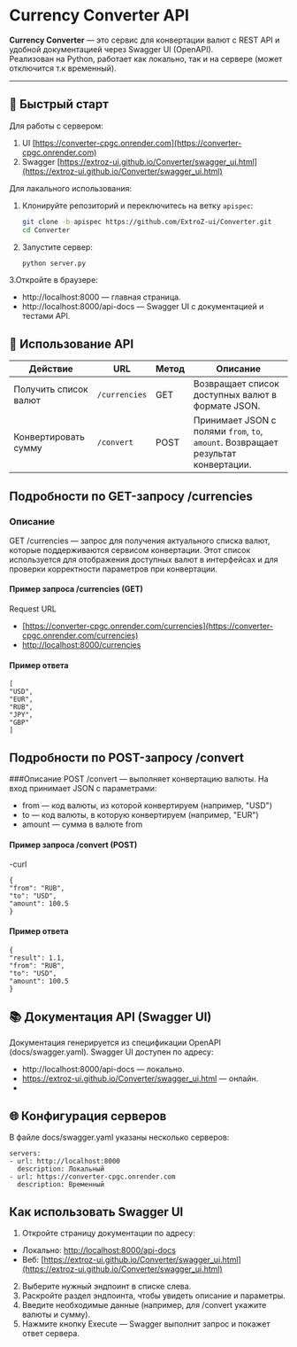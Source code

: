 # Currency Converter API

**Currency Converter** — это сервис для конвертации валют с REST API и удобной документацией через Swagger UI (OpenAPI).  
Реализован на Python, работает как локально, так и на сервере (может отключится т.к временный).

---

## 🚀 Быстрый старт
Для работы с сервером:
1. UI [https://converter-cpgc.onrender.com](https://converter-cpgc.onrender.com)
2. Swagger [https://extroz-ui.github.io/Converter/swagger_ui.html](https://extroz-ui.github.io/Converter/swagger_ui.html)
   
Для лакального использования:
1. Клонируйте репозиторий и переключитесь на ветку `apispec`:

   ```bash
   git clone -b apispec https://github.com/ExtroZ-ui/Converter.git
   cd Converter
   
2. Запустите сервер:
   
    ```bash
   python server.py

3.Откройте в браузере:

- http://localhost:8000 — главная страница.
- http://localhost:8000/api-docs — Swagger UI с документацией и тестами API.

## 📖 Использование API

| Действие              | URL           | Метод | Описание                                                                          |
| --------------------- | ------------- | ----- | --------------------------------------------------------------------------------- |
| Получить список валют | `/currencies` | GET   | Возвращает список доступных валют в формате JSON.                                 |
| Конвертировать сумму  | `/convert`    | POST  | Принимает JSON с полями `from`, `to`, `amount`. Возвращает результат конвертации. |

## Подробности по GET-запросу /currencies
### Описание
GET /currencies — запрос для получения актуального списка валют, которые поддерживаются сервисом конвертации. Этот список используется для отображения доступных валют в интерфейсах и для проверки корректности параметров при конвертации.

#### Пример запроса /currencies (GET)
Request URL
 - [https://converter-cpgc.onrender.com/currencies](https://converter-cpgc.onrender.com/currencies)  
 - [http://localhost:8000/currencies](http://localhost:8000/currencies)

#### Пример ответа

  ```
[
  "USD",
  "EUR",
  "RUB",
  "JPY",
  "GBP"
]
  ```

## Подробности по POST-запросу /convert
###Описание
POST /convert — выполняет конвертацию валюты. На вход принимает JSON с параметрами:
- from — код валюты, из которой конвертируем (например, "USD")
- to — код валюты, в которую конвертируем (например, "EUR")
- amount — сумма в валюте from
  
#### Пример запроса /convert (POST)
-curl
  ```
{
  "from": "RUB",
  "to": "USD",
  "amount": 100.5
}
  ```
#### Пример ответа

  ```
{
  "result": 1.1,
  "from": "RUB",
  "to": "USD",
  "amount": 100.5
}
  ```

## 📚 Документация API (Swagger UI)
Документация генерируется из спецификации OpenAPI (docs/swagger.yaml).
Swagger UI доступен по адресу:
  - http://localhost:8000/api-docs — локально.
  - https://extroz-ui.github.io/Converter/swagger_ui.html — онлайн.
  - 

## 🌐 Конфигурация серверов
В файле docs/swagger.yaml указаны несколько серверов:

  ```
servers:
  - url: http://localhost:8000
    description: Локальный
  - url: https://converter-cpgc.onrender.com
    description: Временный
  ```

## Как использовать Swagger UI
1. Откройте страницу документации по адресу:
 - Локально: [http://localhost:8000/api-docs](http://localhost:8000/api-docs)
 - Веб: [https://extroz-ui.github.io/Converter/swagger_ui.html](https://extroz-ui.github.io/Converter/swagger_ui.html)
2. Выберите нужный эндпоинт в списке слева.
3. Раскройте раздел эндпоинта, чтобы увидеть описание и параметры.
4. Введите необходимые данные (например, для /convert укажите валюты и сумму).
5. Нажмите кнопку Execute — Swagger выполнит запрос и покажет ответ сервера.
